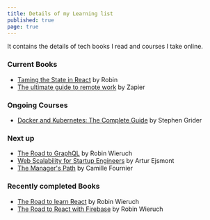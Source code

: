 ```yaml
---
title: Details of my Learning list
published: true
page: true
---
```


It contains the details of tech books I read and courses I take online.

### Current Books

- [Taming the State in React](https://roadtoreact.com/course-details?courseId=TAMING_THE_STATE) by Robin 
- [The ultimate guide to remote work](https://zapier.com/learn/remote-work/) by Zapier

### Ongoing Courses

- [Docker and Kubernetes: The Complete Guide](https://www.udemy.com/docker-and-kubernetes-the-complete-guide/) by Stephen Grider

### Next up

- [The Road to GraphQL](https://roadtoreact.com/course-details?courseId=THE_ROAD_TO_GRAPHQL) by Robin Wieruch
- [Web Scalability for Startup Engineers](https://www.amazon.com/Scalability-Startup-Engineers-Artur-Ejsmont-ebook/dp/B00ZPS4KI0) by Artur Ejsmont
- [The Manager's Path](https://www.amazon.com/Managers-Path-Leaders-Navigating-Growth-ebook/dp/B06XP3GJ7F/) by Camille Fournier

### Recently completed Books

- [The Road to learn React](https://roadtoreact.com/course-details?courseId=THE_ROAD_TO_LEARN_REACT) by Robin Wieruch
- [The Road to React with Firebase](https://roadtoreact.com/course-details?courseId=THE_ROAD_TO_REACT_WITH_FIREBASE) by Robin Wieruch
